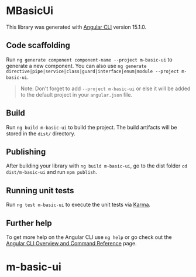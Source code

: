 # MBasicUi

This library was generated with [Angular CLI](https://github.com/angular/angular-cli) version 15.1.0.

## Code scaffolding

Run `ng generate component component-name --project m-basic-ui` to generate a new component. You can also use `ng generate directive|pipe|service|class|guard|interface|enum|module --project m-basic-ui`.
> Note: Don't forget to add `--project m-basic-ui` or else it will be added to the default project in your `angular.json` file. 

## Build

Run `ng build m-basic-ui` to build the project. The build artifacts will be stored in the `dist/` directory.

## Publishing

After building your library with `ng build m-basic-ui`, go to the dist folder `cd dist/m-basic-ui` and run `npm publish`.

## Running unit tests

Run `ng test m-basic-ui` to execute the unit tests via [Karma](https://karma-runner.github.io).

## Further help

To get more help on the Angular CLI use `ng help` or go check out the [Angular CLI Overview and Command Reference](https://angular.io/cli) page.
# m-basic-ui
